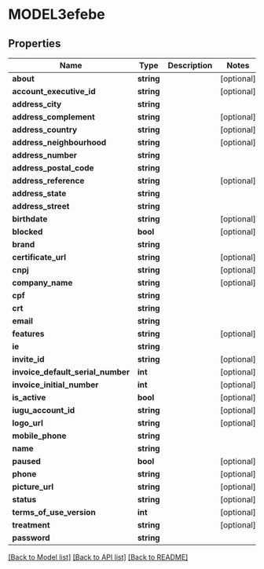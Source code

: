 # MODEL3efebe

## Properties
Name | Type | Description | Notes
------------ | ------------- | ------------- | -------------
**about** | **string** |  | [optional] 
**account_executive_id** | **string** |  | [optional] 
**address_city** | **string** |  | 
**address_complement** | **string** |  | [optional] 
**address_country** | **string** |  | [optional] 
**address_neighbourhood** | **string** |  | [optional] 
**address_number** | **string** |  | 
**address_postal_code** | **string** |  | 
**address_reference** | **string** |  | [optional] 
**address_state** | **string** |  | 
**address_street** | **string** |  | 
**birthdate** | **string** |  | [optional] 
**blocked** | **bool** |  | [optional] 
**brand** | **string** |  | 
**certificate_url** | **string** |  | [optional] 
**cnpj** | **string** |  | [optional] 
**company_name** | **string** |  | [optional] 
**cpf** | **string** |  | 
**crt** | **string** |  | 
**email** | **string** |  | 
**features** | **string** |  | [optional] 
**ie** | **string** |  | 
**invite_id** | **string** |  | [optional] 
**invoice_default_serial_number** | **int** |  | [optional] 
**invoice_initial_number** | **int** |  | [optional] 
**is_active** | **bool** |  | [optional] 
**iugu_account_id** | **string** |  | [optional] 
**logo_url** | **string** |  | [optional] 
**mobile_phone** | **string** |  | 
**name** | **string** |  | 
**paused** | **bool** |  | [optional] 
**phone** | **string** |  | [optional] 
**picture_url** | **string** |  | [optional] 
**status** | **string** |  | [optional] 
**terms_of_use_version** | **int** |  | [optional] 
**treatment** | **string** |  | [optional] 
**password** | **string** |  | 

[[Back to Model list]](../README.md#documentation-for-models) [[Back to API list]](../README.md#documentation-for-api-endpoints) [[Back to README]](../README.md)


